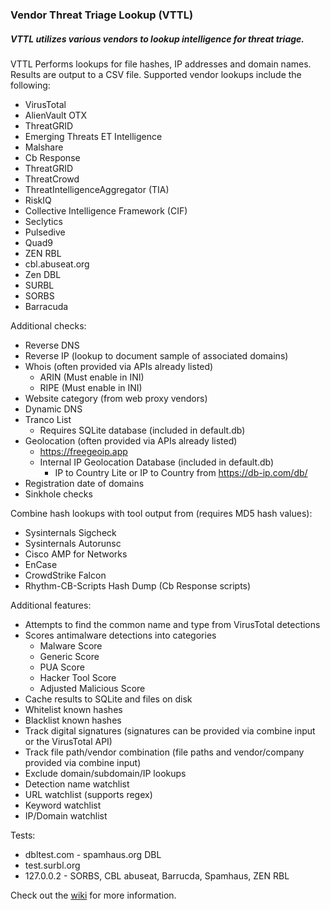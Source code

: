 ### Vendor Threat Triage Lookup (VTTL)
##### VTTL utilizes various vendors to lookup intelligence for threat triage.

VTTL Performs lookups for file hashes, IP addresses and domain names. Results are output to a CSV file. Supported vendor lookups include the following:
* VirusTotal
* AlienVault OTX
* ThreatGRID
* Emerging Threats ET Intelligence
* Malshare
* Cb Response
* ThreatGRID
* ThreatCrowd
* ThreatIntelligenceAggregator (TIA)
* RiskIQ
* Collective Intelligence Framework (CIF)
* Seclytics
* Pulsedive
* Quad9
* ZEN RBL
* cbl.abuseat.org
* Zen DBL
* SURBL
* SORBS
* Barracuda

Additional checks:
* Reverse DNS
* Reverse IP (lookup to document sample of associated domains)
* Whois (often provided via APIs already listed)
  * ARIN (Must enable in INI)
  * RIPE (Must enable in INI)
* Website category (from web proxy vendors)
* Dynamic DNS
* Tranco List
  * Requires SQLite database (included in default.db)
* Geolocation (often provided via APIs already listed)
  * https://freegeoip.app
  * Internal IP Geolocation Database (included in default.db)
    * IP to Country Lite or IP to Country from https://db-ip.com/db/
* Registration date of domains
* Sinkhole checks

Combine hash lookups with tool output from (requires MD5 hash values):
* Sysinternals Sigcheck
* Sysinternals Autorunsc
* Cisco AMP for Networks
* EnCase
* CrowdStrike Falcon
* Rhythm-CB-Scripts Hash Dump (Cb Response scripts)

Additional features:
* Attempts to find the common name and type from VirusTotal detections
* Scores antimalware detections into categories
	* Malware Score
	* Generic Score	
	* PUA Score
	* Hacker Tool Score
	* Adjusted Malicious Score
* Cache results to SQLite and files on disk
* Whitelist known hashes
* Blacklist known hashes
* Track digital signatures (signatures can be provided via combine input or the VirusTotal API)
* Track file path/vendor combination (file paths and vendor/company provided via combine input)
* Exclude domain/subdomain/IP lookups
* Detection name watchlist
* URL watchlist (supports regex)
* Keyword watchlist
* IP/Domain watchlist


Tests:
* dbltest.com - spamhaus.org DBL
* test.surbl.org
* 127.0.0.2 - SORBS,	CBL abuseat,	Barrucda,	Spamhaus, ZEN RBL

Check out the [wiki](https://github.com/RandomRhythm/Vendor-Threat-Triage-Lookup/wiki) for more information.